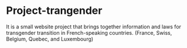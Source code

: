 # Project-trangender

It is a small website project that brings together information and laws for transgender transition in French-speaking countries. (France, Swiss, Belgium, Quebec, and Luxembourg) 
